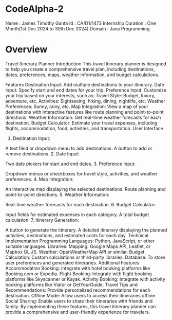 # CodeAlpha-2

Name : James Timothy Ganta Id : CA/D1/1473 Internship Duration : One Month(1st Dec 2024 to 30th Dec 2024) Domain : Java Programming

# Overview


Travel Itinerary Planner
Introduction
This travel itinerary planner is designed to help you create a comprehensive travel plan, including destinations, dates, preferences, maps, weather information, and budget calculations.

Features
Destination Input: Add multiple destinations to your itinerary.
Date Input: Specify start and end dates for your trip.
Preference Input: Customize your trip based on your interests, such as:
Travel Style: Budget, luxury, adventure, etc.
Activities: Sightseeing, hiking, dining, nightlife, etc.
Weather Preferences: Sunny, rainy, etc.
Map Integration: View a map of your destinations with interactive features like route planning and point-to-point directions.
Weather Information: Get real-time weather forecasts for each destination.
Budget Calculator: Estimate your travel expenses, including flights, accommodation, food, activities, and transportation.
User Interface
1. Destination Input:

A text field or dropdown menu to add destinations.
A button to add or remove destinations.
2. Date Input:

Two date pickers for start and end dates.
3. Preference Input:

Dropdown menus or checkboxes for travel style, activities, and weather preferences.
4. Map Integration:

An interactive map displaying the selected destinations.
Route planning and point-to-point directions.
5. Weather Information:

Real-time weather forecasts for each destination.
6. Budget Calculator:

Input fields for estimated expenses in each category.
A total budget calculation.
7. Itinerary Generation:

A button to generate the itinerary.
A detailed itinerary displaying the planned activities, destinations, and estimated costs for each day.
Technical Implementation
Programming Languages: Python, JavaScript, or other suitable languages.
Libraries:
Mapping: Google Maps API, Leaflet, or Mapbox GL JS.
Weather: OpenWeatherMap API or similar.
Budget Calculation: Custom calculations or third-party libraries.
Database: To store user preferences and generated itineraries.
Additional Features
Accommodation Booking: Integrate with hotel booking platforms like Booking.com or Expedia.
Flight Booking: Integrate with flight booking platforms like Skyscanner or Kayak.
Activity Booking: Integrate with activity booking platforms like Viator or GetYourGuide.
Travel Tips and Recommendations: Provide personalized recommendations for each destination.
Offline Mode: Allow users to access their itineraries offline.
Social Sharing: Enable users to share their itineraries with friends and family.
By implementing these features, this travel itinerary planner can provide a comprehensive and user-friendly experience for travelers.
